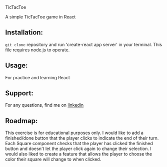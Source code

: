 TicTacToe

A simple TicTacToe game in React

## Installation:
`git clone` repository and run 'create-react app server' in your terminal. This file requires node.js to operate.

## Usage:
For practice and learning React

## Support:
For any questions, find me on [linkedin](https://www.linkedin.com/in/shanna-smith-95b45814b/)

## Roadmap:
This exercise is for educational purposes only.  I would like to add a finished/done button that the player clicks to indicate the end of their turn. Each Square component checks that the player has clicked the finished button and doesn't let the player click again to change their selection. I would also liked to create a feature that allows the player to choose the color their square will change to when clicked.


